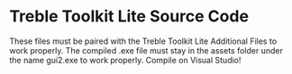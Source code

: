 # Treble Toolkit Lite Source Code
These files must be paired with the Treble Toolkit Lite Additional Files to work properly.
The compiled .exe file must stay in the assets folder under the name gui2.exe to work properly. Compile on Visual Studio!
